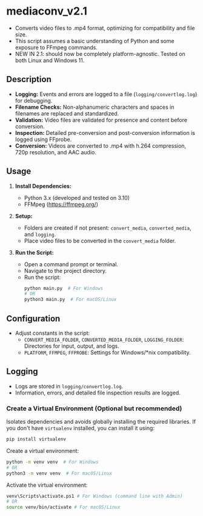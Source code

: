 # mediaconv_v2.1

- Converts video files to .mp4 format, optimizing for compatibility and file size.
- This script assumes a basic understanding of Python and some exposure to FFmpeg commands.
- NEW IN 2.1: should now be completely platform-agnostic. Tested on both Linux and Windows 11.

## Description

- **Logging:** Events and errors are logged to a file (`logging/convertlog.log`) for debugging.
- **Filename Checks:** Non-alphanumeric characters and spaces in filenames are replaced and standardized.
- **Validation:** Video files are validated for presence and content before conversion.
- **Inspection:** Detailed pre-conversion and post-conversion information is logged using FFprobe.
- **Conversion:** Videos are converted to .mp4 with h.264 compression, 720p resolution, and AAC audio.


## Usage

1. **Install Dependencies:**

    - Python 3.x (developed and tested on 3.10)
    - FFMpeg (https://ffmpeg.org/)

2. **Setup:**
   - Folders are created if not present: `convert_media`, `converted_media`, and `logging`.
   - Place video files to be converted in the `convert_media` folder.

3. **Run the Script:**
   - Open a command prompt or terminal.
   - Navigate to the project directory.
   - Run the script:
     ```bash
     python main.py  # For Windows
     # OR
     python3 main.py  # For macOS/Linux
     ```

## Configuration

- Adjust constants in the script:
  - `CONVERT_MEDIA_FOLDER`, `CONVERTED_MEDIA_FOLDER`, `LOGGING_FOLDER`: Directories for input, output, and logs.
  - `PLATFORM`, `FFMPEG`, `FFPROBE`: Settings for Windows/*nix compatibility.

## Logging

- Logs are stored in `logging/convertlog.log`.
- Information, errors, and detailed file inspection results are logged.

### Create a Virtual Environment (Optional but recommended)

Isolates dependencies and avoids globally installing the required libraries.
If you don't have `virtualenv` installed, you can install it using:

```bash
pip install virtualenv
```

Create a virtual environment:

```bash
python -m venv venv  # For Windows
# OR
python3 -m venv venv  # For macOS/Linux
```

Activate the virtual environment:

```bash
venv\Scripts\activate.ps1 # For Windows (command line with Admin)
# OR
source venv/bin/activate # For macOS/Linux
```